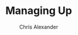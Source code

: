 ---
layout: episode
title: "Managing Up"
slug: "2"
explicit: false
author: "Chris Alexander"
summary: "Harvard Business Review's 20 Minute Manager"
description: "This is a little gem of a book from Harvard's 20 Minute Manager series. It covers several areas relevant to managing up, although it's not perfect. Find out what to expect from the book and what you can take away from it in this review."
has_image: true
duration: "2:02"
length: 4078180
book:
    title: "Managing Up (20 Minute Manager)"
    author: "Harvard Business Review"
    link: "http://g.chris-alexander.co.uk?id=1274X516320&xs=1&url=https%3A%2F%2Fwww.amazon.co.uk%2FManaging-Up-HBR-20-Minute-Manager%2Fdp%2F1625270844%2Fref%3Dsr_1_2%3Fdchild%3D1%26keywords%3Dmanaging%2Bup%2Bharvard%2Bbusiness%2Breview%26qid%3D1593351290%26s%3Dbooks%26sr%3D1-2"
---